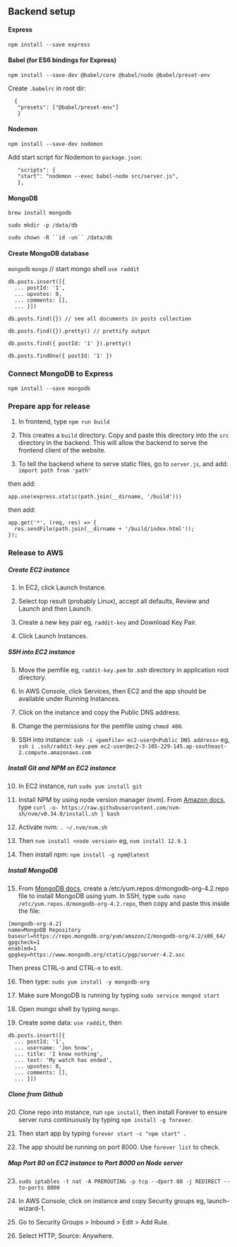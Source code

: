 ## Backend setup

#### Express

`npm install --save express`

#### Babel (for ES6 bindings for Express)

`npm install --save-dev @babel/core @babel/node @babel/preset-env`

Create `.babelrc` in root dir:

```
  {
   "presets": ["@babel/preset-env"]
   }
```

#### Nodemon

`npm install --save-dev nodemon`

Add start script for Nodemon to `package.json`:

```
   "scripts": {
   "start": "nodemon --exec babel-node src/server.js",
   },
```

#### MongoDB

`brew install mongodb`

`sudo mkdir -p /data/db`

` sudo chown -R ``id -un`` /data/db `

#### Create MongoDB database

`mongodb`
`mongo` // start mongo shell
`use raddit`

```
db.posts.insert([{
  ... postId: '1',
  ... upvotes: 0,
  ... comments: [],
  ... }])
```

`db.posts.find({}) // see all documents in posts collection`

`db.posts.find({}).pretty() // prettify output`

`db.posts.find({ postId: '1' }).pretty()`

`db.posts.findOne({ postId: '1' })`

### Connect MongoDB to Express

`npm install --save mongodb`

### Prepare app for release

1. In frontend, type `npm run build`

2. This creates a `build` directory. Copy and paste this directory into the `src` directory in the backend. This will allow the backend to serve the frontend client of the website.

3. To tell the backend where to serve static files, go to `server.js`, and add: `import path from 'path'`

then add:

`app.use(express.static(path.join(__dirname, '/build')))`

then add:

```
app.get('*', (req, res) => {
  res.sendFile(path.join(__dirname + '/build/index.html'));
});
```

### Release to AWS

##### Create EC2 instance

1. In EC2, click Launch Instance.

2. Select top result (probably Linux), accept all defaults, Review and Launch and then Launch.

3. Create a new key pair eg, `raddit-key` and Download Key Pair.

4. Click Launch Instances.

##### SSH into EC2 instance

5. Move the pemfile eg, `raddit-key.pem` to .ssh directory in application root directory.

6. In AWS Console, click Services, then EC2 and the app should be available under Running Instances.

7. Click on the instance and copy the Public DNS address.

8. Change the permissions for the pemfile using `chmod 400`.

9. SSH into instance: `ssh -i <pemfile> ec2-user@<Public DNS address>` eg, `ssh i .ssh/raddit-key.pem ec2-user@ec2-3-105-229-145.ap-southeast-2.compute.amazonaws.com`

##### Install Git and NPM on EC2 instance

10. In EC2 instance, run `sudo yum install git`

11. Install NPM by using node version manager (nvm). From [Amazon docs](https://docs.aws.amazon.com/sdk-for-javascript/v2/developer-guide/setting-up-node-on-ec2-instance.html), type `curl -o- https://raw.githubusercontent.com/nvm-sh/nvm/v0.34.0/install.sh | bash`

12. Activate nvm: `. ~/.nvm/nvm.sh`

13. Then `nvm install <node version>` eg, `nvm install 12.9.1`

14. Then install npm: `npm install -g npm@latest`

##### Install MongoDB

15. From [MongoDB docs](https://docs.mongodb.com/manual/tutorial/install-mongodb-on-amazon/), create a /etc/yum.repos.d/mongodb-org-4.2.repo file to install MongoDB using yum. In SSH, type `sudo nano /etc/yum.repos.d/mongodb-org-4.2.repo`, then copy and paste this inside the file:

```
[mongodb-org-4.2]
name=MongoDB Repository
baseurl=https://repo.mongodb.org/yum/amazon/2/mongodb-org/4.2/x86_64/
gpgcheck=1
enabled=1
gpgkey=https://www.mongodb.org/static/pgp/server-4.2.asc
```

Then press CTRL-o and CTRL-x to exit.

16. Then type: `sudo yum install -y mongodb-org`

17. Make sure MongoDB is running by typing `sudo service mongod start`

18. Open mongo shell by typing `mongo`.

19. Create some data: `use raddit`, then

```
db.posts.insert([{
  ... postId: '1',
  ... username: 'Jon Snow',
  ... title: 'I know nothing',
  ... text: 'My watch has ended',
  ... upvotes: 0,
  ... comments: [],
  ... }])
```

##### Clone from Github

20. Clone repo into instance, run `npm install`, then install Forever to ensure server runs continuously by typing `npm install -g forever`.

21. Then start app by typing `forever start -c "npm start" .`

22. The app should be running on port 8000. Use `forever list` to check.

##### Map Port 80 on EC2 instance to Port 8000 on Node server

23. `sudo iptables -t nat -A PREROUTING -p tcp --dport 80 -j REDIRECT --to-ports 8000`

24. In AWS Console, click on instance and copy Security groups eg, launch-wizard-1.

25. Go to Security Groups > Inbound > Edit > Add Rule.

26. Select HTTP, Source: Anywhere.
